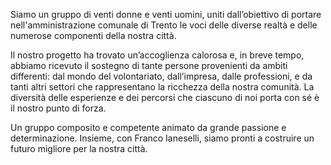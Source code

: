 <p>
Siamo un gruppo di venti donne e venti uomini, uniti dall’obiettivo di portare nell'amministrazione comunale di Trento le voci delle diverse realtà e delle numerose componenti della nostra città.
</p>
<p>
Il nostro progetto ha trovato un’accoglienza calorosa e, in breve tempo, abbiamo ricevuto il sostegno di tante persone provenienti da ambiti differenti: dal mondo del volontariato, dall’impresa, dalle professioni, e da tanti altri settori che rappresentano la ricchezza della nostra comunità.
La diversità delle esperienze e dei percorsi che ciascuno di noi porta con sé è il nostro punto di forza.
</p>
<p>
Un gruppo composito e competente animato da grande passione e determinazione.  Insieme, con Franco Ianeselli, siamo pronti a costruire un futuro migliore per la nostra città.
</p>